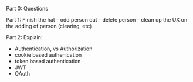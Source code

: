 Part 0: Questions

Part 1:
Finish the hat
    - odd person out
    - delete person
    - clean up the UX on the adding of person (clearing, etc)

Part 2: 
Explain:

- Authentication, vs Authorization
- cookie based authenication
- token based authentication
- JWT
- OAuth